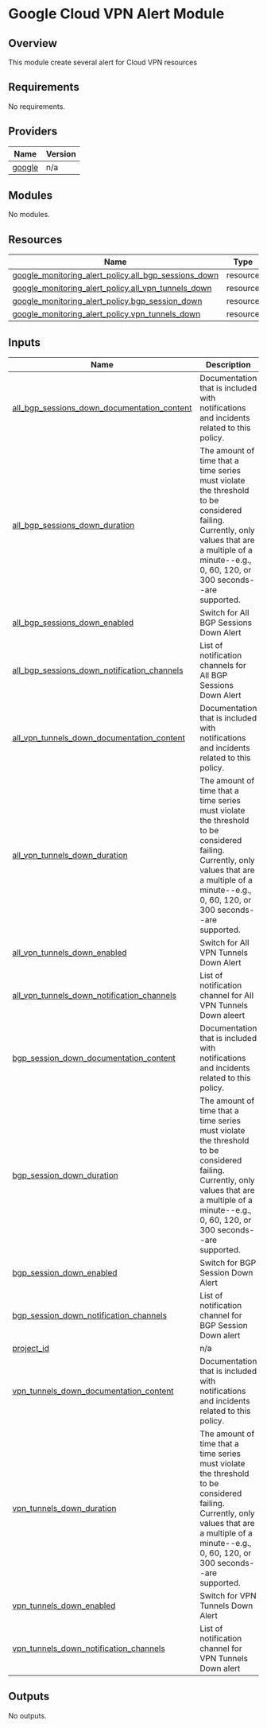 # Google Cloud VPN Alert Module

## Overview

This module create several alert for Cloud VPN resources

<!-- BEGINNING OF PRE-COMMIT-TERRAFORM DOCS HOOK -->
## Requirements

No requirements.

## Providers

| Name | Version |
|------|---------|
| <a name="provider_google"></a> [google](#provider\_google) | n/a |

## Modules

No modules.

## Resources

| Name | Type |
|------|------|
| [google_monitoring_alert_policy.all_bgp_sessions_down](https://registry.terraform.io/providers/hashicorp/google/latest/docs/resources/monitoring_alert_policy) | resource |
| [google_monitoring_alert_policy.all_vpn_tunnels_down](https://registry.terraform.io/providers/hashicorp/google/latest/docs/resources/monitoring_alert_policy) | resource |
| [google_monitoring_alert_policy.bgp_session_down](https://registry.terraform.io/providers/hashicorp/google/latest/docs/resources/monitoring_alert_policy) | resource |
| [google_monitoring_alert_policy.vpn_tunnels_down](https://registry.terraform.io/providers/hashicorp/google/latest/docs/resources/monitoring_alert_policy) | resource |

## Inputs

| Name | Description | Type | Default | Required |
|------|-------------|------|---------|:--------:|
| <a name="input_all_bgp_sessions_down_documentation_content"></a> [all\_bgp\_sessions\_down\_documentation\_content](#input\_all\_bgp\_sessions\_down\_documentation\_content) | Documentation that is included with notifications and incidents related to this policy. | `string` | `"See docs"` | no |
| <a name="input_all_bgp_sessions_down_duration"></a> [all\_bgp\_sessions\_down\_duration](#input\_all\_bgp\_sessions\_down\_duration) | The amount of time that a time series must violate the threshold to be considered failing. Currently, only values that are a multiple of a minute--e.g., 0, 60, 120, or 300 seconds--are supported. | `string` | `"180s"` | no |
| <a name="input_all_bgp_sessions_down_enabled"></a> [all\_bgp\_sessions\_down\_enabled](#input\_all\_bgp\_sessions\_down\_enabled) | Switch for All BGP Sessions Down Alert | `string` | `"true"` | no |
| <a name="input_all_bgp_sessions_down_notification_channels"></a> [all\_bgp\_sessions\_down\_notification\_channels](#input\_all\_bgp\_sessions\_down\_notification\_channels) | List of notification channels for All BGP Sessions Down Alert | `list(string)` | n/a | yes |
| <a name="input_all_vpn_tunnels_down_documentation_content"></a> [all\_vpn\_tunnels\_down\_documentation\_content](#input\_all\_vpn\_tunnels\_down\_documentation\_content) | Documentation that is included with notifications and incidents related to this policy. | `string` | `"See docs"` | no |
| <a name="input_all_vpn_tunnels_down_duration"></a> [all\_vpn\_tunnels\_down\_duration](#input\_all\_vpn\_tunnels\_down\_duration) | The amount of time that a time series must violate the threshold to be considered failing. Currently, only values that are a multiple of a minute--e.g., 0, 60, 120, or 300 seconds--are supported. | `string` | `"180s"` | no |
| <a name="input_all_vpn_tunnels_down_enabled"></a> [all\_vpn\_tunnels\_down\_enabled](#input\_all\_vpn\_tunnels\_down\_enabled) | Switch for All VPN Tunnels Down Alert | `string` | `"true"` | no |
| <a name="input_all_vpn_tunnels_down_notification_channels"></a> [all\_vpn\_tunnels\_down\_notification\_channels](#input\_all\_vpn\_tunnels\_down\_notification\_channels) | List of notification channel for All VPN Tunnels Down aleert | `list(string)` | n/a | yes |
| <a name="input_bgp_session_down_documentation_content"></a> [bgp\_session\_down\_documentation\_content](#input\_bgp\_session\_down\_documentation\_content) | Documentation that is included with notifications and incidents related to this policy. | `string` | `"See docs"` | no |
| <a name="input_bgp_session_down_duration"></a> [bgp\_session\_down\_duration](#input\_bgp\_session\_down\_duration) | The amount of time that a time series must violate the threshold to be considered failing. Currently, only values that are a multiple of a minute--e.g., 0, 60, 120, or 300 seconds--are supported. | `string` | `"900s"` | no |
| <a name="input_bgp_session_down_enabled"></a> [bgp\_session\_down\_enabled](#input\_bgp\_session\_down\_enabled) | Switch for BGP Session Down Alert | `string` | `"true"` | no |
| <a name="input_bgp_session_down_notification_channels"></a> [bgp\_session\_down\_notification\_channels](#input\_bgp\_session\_down\_notification\_channels) | List of notification channel for BGP Session Down alert | `list(string)` | n/a | yes |
| <a name="input_project_id"></a> [project\_id](#input\_project\_id) | n/a | `string` | n/a | yes |
| <a name="input_vpn_tunnels_down_documentation_content"></a> [vpn\_tunnels\_down\_documentation\_content](#input\_vpn\_tunnels\_down\_documentation\_content) | Documentation that is included with notifications and incidents related to this policy. | `string` | `"See docs"` | no |
| <a name="input_vpn_tunnels_down_duration"></a> [vpn\_tunnels\_down\_duration](#input\_vpn\_tunnels\_down\_duration) | The amount of time that a time series must violate the threshold to be considered failing. Currently, only values that are a multiple of a minute--e.g., 0, 60, 120, or 300 seconds--are supported. | `string` | `"900s"` | no |
| <a name="input_vpn_tunnels_down_enabled"></a> [vpn\_tunnels\_down\_enabled](#input\_vpn\_tunnels\_down\_enabled) | Switch for VPN Tunnels Down Alert | `string` | `"true"` | no |
| <a name="input_vpn_tunnels_down_notification_channels"></a> [vpn\_tunnels\_down\_notification\_channels](#input\_vpn\_tunnels\_down\_notification\_channels) | List of notification channel for VPN Tunnels Down alert | `list(string)` | n/a | yes |

## Outputs

No outputs.
<!-- END OF PRE-COMMIT-TERRAFORM DOCS HOOK -->
